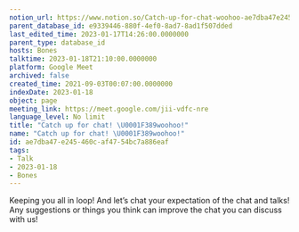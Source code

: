 ```yaml
---
notion_url: https://www.notion.so/Catch-up-for-chat-woohoo-ae7dba47e245460caf4754bc7a886eaf
parent_database_id: e9339446-880f-4ef0-8ad7-8ad1f507dded
last_edited_time: 2023-01-17T14:26:00.0000000
parent_type: database_id
hosts: Bones
talktime: 2023-01-18T21:10:00.0000000
platform: Google Meet
archived: false
created_time: 2021-09-03T00:07:00.0000000
indexDate: 2023-01-18
object: page
meeting_link: https://meet.google.com/jii-vdfc-nre
language_level: No limit
title: "Catch up for chat! \U0001F389woohoo!"
name: "Catch up for chat! \U0001F389woohoo!"
id: ae7dba47-e245-460c-af47-54bc7a886eaf
tags:
- Talk
- 2023-01-18
- Bones
---
```


Keeping you all in loop! And let’s chat your expectation of the chat and talks!
Any suggestions or things you think can improve the chat you can discuss with us!





